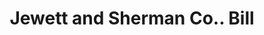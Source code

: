 ---
doi: 10.7916/D8G17BZ2
date_other: '1890'
date_other_textual: 1890-1899
form: printed ephemera
genre:
- Invoices
name:
- Jewett and Sherman Co.
object_in_context_url: https://biggert.cul.columbia.edu/items/view/ave_biggert_01611
subject_hierarchical_geographic:
- Milwaukee, Wisconsin, United States
subject_name:
- Jewett and Sherman Co.
title: Jewett and Sherman Co.. Bill
sort_title: Jewett and Sherman Co.. Bill
call_number: ave_biggert_01611
coordinates:
- 43.05,-87.95
pid: ave_biggert_01611
identifiers: ave_biggert_01611
thumbnail: https://derivativo-2.library.columbia.edu/iiif/2/ldpd:343884/full/!256,256/0/native.jpg
permalink: /biggert/ave_biggert_01611/
layout: iiif-image-page
---